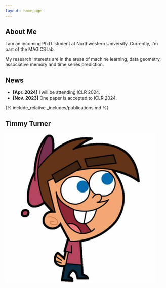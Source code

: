 ```yaml
---
layout: homepage
---
```


## About Me

I am an incoming Ph.D. student at  Northwestern University.
Currently, I'm part of the MAGICS lab.

My research interests are in the areas of  machine learning, data geometry, associative memory and time series prediction.

## News

- **[Apr. 2024]** I will be attending ICLR 2024.
- **[Nov. 2023]** One paper is accepted to ICLR 2024.

{% include_relative _includes/publications.md %}

## Timmy Turner
![alt text](./tt.jpg)
